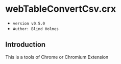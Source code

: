 # webTableConvertCsv.crx
- `version v0.5.0`
- `Author: Blind Holmes`

## Introduction
This is a tools of Chrome or Chromium Extension